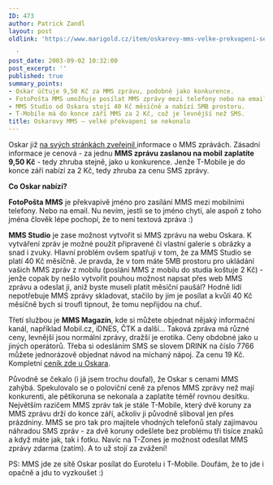 ```yaml
---
ID: 473
author: Patrick Zandl
layout: post
oldlink: 'https://www.marigold.cz/item/oskarovy-mms-velke-prekvapeni-se-nekonalo

  '
post_date: 2003-09-02 10:32:00
post_excerpt: ''
published: true
summary_points:
- Oskar účtuje 9,50 Kč za MMS zprávu, podobně jako konkurence.
- FotoPošta MMS umožňuje posílat MMS zprávy mezi telefony nebo na email.
- MMS Studio od Oskara stojí 40 Kč měsíčně a nabízí 5MB prostoru.
- T-Mobile má do konce září MMS za 2 Kč, což je levnější než SMS.
title: Oskarovy MMS – velké překvapení se nekonalo
---
```


<p>
Oskar již <A href="http://www.oskarmobil.cz/services/mms/index.php" target=_blank>na svých stránkách zveřejnil </A>informace o MMS zprávách. Zásadní informace je cenová - za jednu <STRONG>MMS zprávu zaslanou na mobil zaplatíte 9,50 Kč</STRONG> - tedy zhruba stejně, jako u konkurence. Jenže T-Mobile je do konce září nabízí za 2 Kč, tedy zhruba za cenu SMS zprávy. </p>

<p>
<STRONG>Co Oskar nabízí?</STRONG> </p>

<p>
<STRONG>FotoPošta MMS</STRONG> je překvapivě jméno pro zasílání MMS mezi mobilními telefony. Nebo na email. Nu nevím, jestli se to jméno chytí, ale aspoň z toho jména člověk lépe pochopí, že to není textová zpráva :)</p>

<p>
<STRONG>MMS Studio</STRONG> je zase možnost vytvořit si MMS zprávu na webu Oskara. K vytváření zpráv je možné použít připravené či vlastní galerie s obrázky a snad i zvuky. Hlavní problém ovšem spatřuji v tom, že za MMS Studio se platí 40 Kč měsíčně. Je pravda, že v tom máte 5MB prostoru pro ukládání vašich MMS zpráv z mobilu (posláni MMS z mobilu do studia koštuje 2 Kč) - jenže copak by nešlo vytvořit pouhou možnost napsat přes web MMS zprávu a odeslat ji, aniž byste museli platit měsíční paušál? Hodně lidí nepotřebuje MMS zprávy skladovat, stačilo by jim je posílat a kvůli 40 Kč měsíčně bych si troufl tipnout, že tomu nepřijdou na chuť. </p>

<p>
Třetí službou je <STRONG>MMS Magazín</STRONG>, kde si můžete objednat nějaký informační kanál, například Mobil.cz, iDNES, ČTK a další... Taková zpráva má různé ceny, levnější jsou normální zprávy, dražší je erotika. Ceny obdobné jako u jiných operátorů. Třeba si odesláním SMS se slovem DRINK na číslo 7766 můžete jednorázově objednat návod na míchaný nápoj. Za cenu 19 Kč. Kompletní <A href="http://www.oskarmobil.cz/mms_info/mms_info_kat_key.php3?locale=cz" target=_blank>ceník zde u Oskara</A>.</p>

<p>
Původně se čekalo (i já jsem trochu doufal), že Oskar s cenami MMS zahýbá. Spekulovalo se o poloviční ceně za přenos MMS zprávy než mají konkurenti, ale pětikoruna se nekonala a zaplatíte téměř rovnou desítku. Největším razičem MMS zpráv tak je stále T-Mobile, který dvě koruny za MMS zprávu drží do konce září, ačkoliv ji původně sliboval jen přes prázdniny. MMS se pro tak pro majitele vhodných telefonů staly zajímavou náhradou SMS zpráv - za dvě koruny odešlete bez problému tři tisíce znaků a když máte jak, tak i fotku. Navíc na T-Zones je možnost odesílat MMS zprávy zdarma (zatím). A to už stojí za zvážení!</p>

<p>
PS: MMS jde ze sítě Oskar posílat do Eurotelu i T-Mobile. Doufám, že to jde i opačně a jdu to vyzkoušet :)</p>